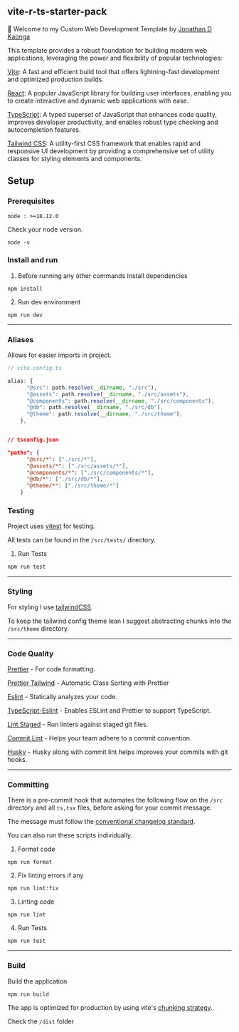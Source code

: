 ## vite-r-ts-starter-pack

👋 Welcome to my Custom Web Development Template by [Jonathan D Kaonga](https://github.com/jonthedev)

This template provides a robust foundation for building modern web applications, leveraging the power and flexibility of popular technologies:

[Vite](https://vitejs.dev/): A fast and efficient build tool that offers lightning-fast development and optimized production builds.

[React](https://react.dev/): A popular JavaScript library for building user interfaces, enabling you to create interactive and dynamic web applications with ease.

[TypeScript](https://www.typescriptlang.org/): A typed superset of JavaScript that enhances code quality, improves developer productivity, and enables robust type checking and autocompletion features.

[Tailwind CSS](https://tailwindcss.com/): A utility-first CSS framework that enables rapid and responsive UI development by providing a comprehensive set of utility classes for styling elements and components.

## Setup

### Prerequisites

```terminal
node : >=18.12.0
```

Check your node version.

```terminal
node -v
```

### Install and run

1. Before running any other commands install dependencies

```terminal
npm install
```

2. Run dev environment

```terminal
npm run dev
```

---

### Aliases

Allows for easier imports in project.

```js
// vite.config.ts

alias: {
      "@src": path.resolve(__dirname, "./src"),
      "@assets": path.resolve(__dirname, "./src/assets"),
      "@components": path.resolve(__dirname, "./src/components"),
      "@db": path.resolve(__dirname, "./src/db"),
      "@theme": path.resolve(__dirname, "./src/theme"),
    },
```

```json

// tsconfig.json

"paths": {
      "@src/*": ["./src/*"],
      "@assets/*": ["./src/assets/*"],
      "@components/*": ["./src/components/*"],
      "@db/*": ["./src/db/*"],
      "@theme/*": ["./src/theme/*"]
    }
```

### Testing

Project uses [vitest](https://vitest.dev/) for testing.

All tests can be found in the `/src/tests/` directory.

1. Run Tests

```terminal
npm run test
```

---

### Styling

For styling I use [tailwindCSS](https://tailwindcss.com/).

To keep the tailwind config theme lean I suggest abstracting chunks into the `/src/theme` directory.

---

### Code Quality

[Prettier](https://prettier.io/) - For code formatting.

[Prettier Tailwind](https://tailwindcss.com/blog/automatic-class-sorting-with-prettier) - Automatic Class Sorting with Prettier

[Eslint](https://eslint.org/) - Statically analyzes your code.

[TypeScript-Eslint](https://typescript-eslint.io/) - Enables ESLint and Prettier to support TypeScript.

[Lint Staged](https://github.com/lint-staged/lint-staged) - Run linters against staged git files.

[Commit Lint](https://commitlint.js.org/#/) - Helps your team adhere to a commit convention.

[Husky](https://typicode.github.io/husky/) - Husky along with commit lint helps improves your commits with git hooks.

---

### Committing

There is a pre-commit hook that automates the following flow on the `/src` directory and all `ts,tsx` files, before asking for your commit message.

The message must follow the [conventional changelog standard](https://github.com/conventional-changelog/commitlint).

You can also run these scripts individually.

1. Format code

```terminal
npm run format
```

2. Fix linting errors if any

```terminal
npm run lint:fix
```

3. Linting code

```terminal
npm run lint
```

4. Run Tests

```terminal
npm run test
```

---

### Build

Build the application

```terminal
npm run build
```

The app is optimized for production by using vite's [chunking strategy](https://vitejs.dev/guide/build).

Check the `/dist` folder
